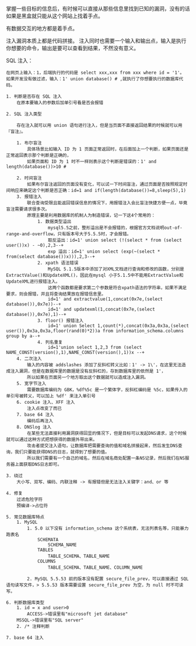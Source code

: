 掌握一些目标的信息后，有时候可以直接从那些信息里找到已知的漏洞，没有的话如果是黑盒就只能从这个网站上找着手点。

有数据交互的地方都是着手点。

注入漏洞本质上都是代码拼接。
注入同时也需要一个输入和输出点，输入是执行你想要的命令，输出是要可以查看到结果，不然没有意义。

SQL 注入：  

    在网页上输入：1，后端执行的代码是 select xxx,xxx from xxx where id = '1'。
    如果开发没有做过滤，输入：1' union database() # ,就执行了你想要执行的数据库代码。

    1. 判断是否存在 SQL 注入
        在原本要输入的参数后加单引号看是否会报错

    2. SQL 注入类型  
    
        存在注入就可以用 union 语句进行注入，但是当页面不直接返回结果的时候就可以用『盲注』。  
        
        1. 布尔盲注
            具体场景比如输入 ID 为 1 页面正常返回时，在后面加上一个判断，如果页面还是正常返回表示那个判断是正确的，
            如果页面和 ID 为 1 时不一样则表示这个判断是错误的：1' and length(database())>10 #  
            
        2. 时间盲注  
            如果布尔盲注返回的页面没有变化，可以试一下时间盲注，通过页面是否按照规定时间响应来确定这个判断是否正确：id=1 and if(length(database())=8,sleep(5),1)
        3. 报错注入  
            联合查询受限且能返回错误信息的情况下，用报错注入会比盲注快捷方便一点，毕竟盲注需要请求很多次。
            原理主要是利用数据库的机制人为制造错误，记一下这4个常用的：
                1. 数据类型溢出
                    mysql5.5之前，整形溢出是不会报错的，根据官方文档说明out-of-range-and-overflow，只有版本号大于5.5.5时，才会报错。
                    取反溢出：id=1' union select (!(select * from (select user())x) - ~0),2,3--+
                    exp 溢出：id=1' union select (exp(~(select * from(select database())x))),2,3--+
                2. xpath 语法错误
                    MySQL 5.1.5版本中添加了对XML文档进行查询和修改的函数，分别是ExtractValue()和UpdateXML()，因此在mysql 小于5.1.5中不能用ExtractValue和UpdateXML进行报错注入。
                    这两个函数都是要求第二个参数是符合xpath语法的字符串，如果不满足要求，则会报错，并且将查询结果放在报错信息里。
                    id=1' and extractvalue(1,concat(0x7e,(select database()),0x7e))--+
                    id=1' and updatexml(1,concat(0x7e,(select database()),0x7e),1)--+
                3. floor() 报错注入
                    id=1' union Select 1,count(*),concat(0x3a,0x3a,(select user()),0x3a,0x3a,floor(rand(0)*2))a from information_schema.columns group by a--+
                4. 列名重复
                    id=1'union select 1,2,3 from (select NAME_CONST(version(),1),NAME_CONST(version(),1))x --+
        4. 二次注入
            输入的内容被 addslashes 添加了反斜杠转义比如：1' -> 1\'，在这里无法造成注入漏洞，但是在数据库里的数据是没有反斜杠的，存到数据库里的依然是 1'，
            所以如果在页面另一个地方取出这个数据就可以造成注入漏洞。
        5. 宽字节注入
            需要数据库编码为 GBK，%df%5c 是一个繁体字，反斜杠编码是 %5c，如果传入的单引号被转义，可以加上 %df' 来注入单引号
        6. cookie 注入、XFF 注入
            注入点改变了而已
        7. base 64 注入
            编码后再注入
        8. DNSlog 注入
    	    在某些无法直接利用漏洞获得回显的情况下，但是目标可以发起DNS请求，这个时候就可以通过这种方式把想获得的数据外带出来。
	        攻击者提交注入语句，让数据库把需要查询的值和域名拼接起来，然后发生DNS查询，我们只要能获得DNS的日志，就得到了想要的值。
	        所以我们需要有一个自己的域名，然后在域名商处配置一条NS记录，然后我们在NS服务器上面获取DNS日志即可。
	
    3. 绕过
        大小写、双写、编码、内联注释 -> 有报错但是无法注入关键字：and、or 等
    
    4. 修复
	    过滤危险字符
	    预编译->占位符
                
    5. 常见数据库特点
        1. MySQL
            1. 5.0 以下没有 information_schema 这个系统表，无法列表名等，只能暴力跑表名
                SCHEMATA
		 		    SCHEMA_NAME
		 	    TABLES
		 		    TABLE_SCHEMA、TABLE_NAME
		 	    COLUMNS
		 		    TABLE_SCHEMA、TABLE_NAME、COLUMN_NAME
                
            2. MySQL 5.5.53 前的版本没有配置 secure_file_prev，可以直接通过 SQL 语句读写文件，> 5.5.53 版本需要设置 secure_file_prev 为空，为 null 时不可读写。
	
    6. 判断数据库类型
        1. id = x and user>0
            ACCESS->错误里有"microsoft jet database"
        MSSQL->错误里有"SQL server"
        2. /* 注释判断
	
    7. base 64 注入
    	
